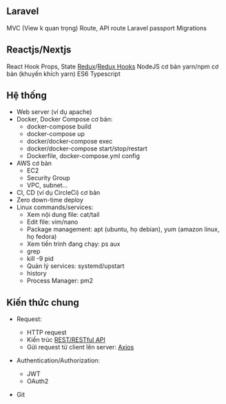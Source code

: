 ## Laravel
MVC (View k quan trọng)
Route, API route
Laravel passport
Migrations

## Reactjs/Nextjs
React Hook
Props, State
[Redux]( https://viblo.asia/p/redux-cho-nguoi-moi-bat-dau-part-1-introduction-ZjleaBBZkqJ)/[Redux Hooks](https://techmaster.vn/posts/36390/react-redux-hooks-useselector-va-usedispatch-nguoi-ke-nhiem-thay-doi-moi-thu-phuc-tap-cua-dan-anh-connect)
NodeJS cơ bản
yarn/npm cơ bản (khuyến khích yarn)
ES6
Typescript

## Hệ thống
  - Web server (ví dụ apache)
  - Docker, Docker Compose cơ bản:
    - docker-compose build
    - docker-compose up
    - docker/docker-compose exec
    - docker/docker-compose start/stop/restart
    - Dockerfile, docker-compose.yml config
  - AWS cơ bản
    - EC2
    - Security Group
    - VPC, subnet...
  - CI, CD (ví dụ CircleCi) cơ bản
  - Zero down-time deploy
  - Linux commands/services:
    - Xem nội dung file: cat/tail
    - Edit file: vim/nano
    - Package management: apt (ubuntu, họ debian), yum (amazon linux, họ fedora)
    - Xem tiến trình đang chạy: ps aux
    - grep
    - kill -9 pid
    - Quản lý services: systemd/upstart
    - history
    - Process Manager: pm2

 
## Kiến thức chung
- Request:
  - HTTP request
  - Kiến trúc [REST/RESTful API](https://topdev.vn/blog/restful-api-la-gi/)
  - Gửi request từ client lên server: [Axios](https://viblo.asia/p/gioi-thieu-ve-axios-mot-http-client-dua-tren-promise-cua-javascript-maGK7MeOlj2)

- Authentication/Authorization:
    - JWT
    - OAuth2
- Git

